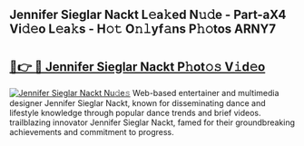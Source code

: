 ## Jennifer Sieglar Nackt L𝚎a𝚔ed N𝚞𝚍e - Part-aX4 Vi𝚍𝚎o L𝚎a𝚔s - H𝚘𝚝 O𝚗𝚕yf𝚊ns P𝚑𝚘tos ARNY7

# <h2><a href="http://kfay6h2.oniu.top/?m=Jennifer+Sieglar+Nackt">🔗👉 🔴 Jennifer Sieglar Nackt P𝚑ot𝚘𝚜 V𝚒d𝚎o</a></h2>

[![Jennifer Sieglar Nackt Nu𝚍e𝚜](https://i.imgur.com/0qMVB7G.gif)](http://kfay6h2.oniu.top/?m=Jennifer+Sieglar+Nackt)
Web-based entertainer and multimedia designer Jennifer Sieglar Nackt, known for disseminating dance and lifestyle knowledge through popular dance trends and brief videos. trailblazing innovator Jennifer Sieglar Nackt, famed for their groundbreaking achievements and commitment to progress.  
